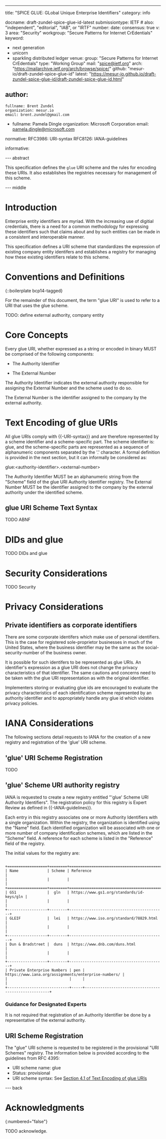 ---
title: "SPICE GLUE: GLobal Unique Enterprise Identifiers"
category: info

docname: draft-zundel-spice-glue-id-latest
submissiontype: IETF  # also: "independent", "editorial", "IAB", or "IRTF"
number:
date:
consensus: true
v: 3
area: "Security"
workgroup: "Secure Patterns for Internet CrEdentials"
keyword:
 - next generation
 - unicorn
 - sparkling distributed ledger
venue:
  group: "Secure Patterns for Internet CrEdentials"
  type: "Working Group"
  mail: "spice@ietf.org"
  arch: "https://mailarchive.ietf.org/arch/browse/spice/"
  github: "mesur-io/draft-zundel-spice-glue-id"
  latest: "https://mesur-io.github.io/draft-zundel-spice-glue-id/draft-zundel-spice-glue-id.html"

author:
 -
    fullname: Brent Zundel
    organization: mesur.io
    email: brent.zundel@gmail.com

 -
    fullname: Pamela Dingle
    organization: Microsoft Corporation
    email: pamela.dingle@microsoft.com

normative:
  RFC3986: URI-syntax
  RFC8126: IANA-guidelines

informative:


--- abstract

This specification defines the `glue` URI scheme and the rules for encoding
these URIs. It also establishes the registries necessary for management of this
scheme.


--- middle

# Introduction

Enterprise entity identifiers are myriad. With the increasing use of digitial
credentials, there is a need for a common methodology for expressing these
identifiers such that claims about and by such entities can be made in a
consistent and interoperable manner.

This specification defines a URI scheme that standardizes the expression of
existing company entity identifers and establishes a registry for managing how
these existing identifiers relate to this scheme.

# Conventions and Definitions

{::boilerplate bcp14-tagged}

For the remainder of this document, the term "glue URI" is used to refer to a
URI that uses the glue scheme.

TODO: define external authority, company entity

# Core Concepts

Every glue URI, whether expressed as a string or encoded in binary MUST be
comprised of the following components:

- The Authority Identifier

- The External Number

The Authority Identifier indicates the external authority responsible for
assigning the External Number and the scheme used to do so.

The External Number is the identifier assigned to the company by the external
authority.

# Text Encoding of glue URIs

All glue URIs comply with {{-URI-syntax}} and are therefore represented by a
scheme identifier and a scheme-specific part. The scheme identifier is: glue, and
the scheme-specific parts are represented as a sequence of alphanumeric
components separated by the '.' character. A formal definition is provided in
the next section, but it can informally be considered as:

glue:&lt;authority-identifier>.&lt;external-number>

The Authority Identifier MUST be an alphanumeric string from the "Scheme" field
of the glue URI Authority Identifier registry. The External Number MUST be the
identifier assigned to the company by the external authority under the
identified scheme.

## glue URI Scheme Text Syntax

TODO ABNF

# DIDs and glue

TODO DIDs and glue

# Security Considerations

TODO Security

# Privacy Considerations

## Private identifiers as corporate identifiers

There are some corporate identifers which make use of personal identifiers. This
is the case for registered sole-proprietor businesses in much of the United
States, where the business identifier may be the same as the
social-security-number of the business owner.

It is possible for such identifers to be represented as glue URIs. An
identifier's expression as a glue URI does not change the privacy
characteristics of that identifier. The same cautions and concerns need to be
taken with the glue URI representation as with the original identifier.

Implementers storing or evaluating glue ids are encouraged to evaluate the
privacy characteristics of each identification scheme represented by an
authority identifier and to appropriately handle any glue id which violates
privacy policies.

# IANA Considerations

The following sections detail requests to IANA for the creation of a new
registry and registration of the 'glue' URI scheme.

## 'glue' URI Scheme Registration

TODO

## 'glue' Scheme URI authority registry

IANA is requested to create a new registry entitled "'glue' Scheme URI Authority
Identifiers". The registration policy for this registry is Expert Review as
defined in {{-IANA-guidelines}}.

Each entry in this registry associates one or more Authority Identifiers with a
single organization. Within the registry, the organization is identified using
the "Name" field. Each identified organization will be associated with one or
more number of company identification schemes, which are listed in the "Scheme"
field. A reference for each scheme is listed in the "Reference" field of the
registry.

The initial values for the registry are:

~~~ aasvg

+==================+========+===========================================+
| Name             | Scheme | Reference                                 |
|                  |        |                                           |
+==================+========+===========================================+
| GS1              |  gln   | https://www.gs1.org/standards/id-keys/gln |
|                  |        |                                           |
+------------------+--------+-------------------------------------------+
| GLEIF            |  lei   | https://www.iso.org/standard/78829.html   |
|                  |        |                                           |
+------------------+--------+-------------------------------------------+
| Dun & Bradstreet |  duns  | https://www.dnb.com/duns.html             |
|                  |        |                                           |
+------------------+--------+-------------------------------------------+
| Private Enterprise Numbers | pen | https://www.iana.org/assignments/enterprise-numbers/ |
|                            |     |                                                      |
+----------------------------+-----+------------------------------------------------------+

~~~
### Guidance for Designated Experts

It is not required that registration of an Authority Identifier be done by a
representative of the external authority.

## URI Scheme Registration
The "glue" URI scheme is requested to be registered in the provisional "URI Schemes" registry. The information below is provided according to the guidelines from RFC 4395:
  * URI scheme name: glue
  * Status: provisional
  * URI scheme syntax: See [Section 4.1 of Text Encoding of glue URIs](#text-encoding-of-glue-uris)

--- back

# Acknowledgments
{:numbered="false"}

TODO acknowledge.

